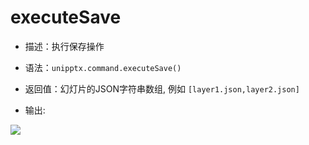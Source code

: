 # executeSave

<backTop />

- 描述：执行保存操作

- 语法：`unipptx.command.executeSave()`

- 返回值：幻灯片的JSON字符串数组, 例如 `[layer1.json,layer2.json]`

- 输出: 

<img src='/executeSave.gif' />